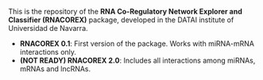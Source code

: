 This is the repository of the **RNA Co-Regulatory Network Explorer and Classifier (RNACOREX)** package, developed in the DATAI institute of Universidad de Navarra.

* **RNACOREX 0.1**: First version of the package. Works with miRNA-mRNA interactions only.
* **(NOT READY) RNACOREX 2.0**: Includes all interactions among miRNAs, mRNAs and lncRNAs.

